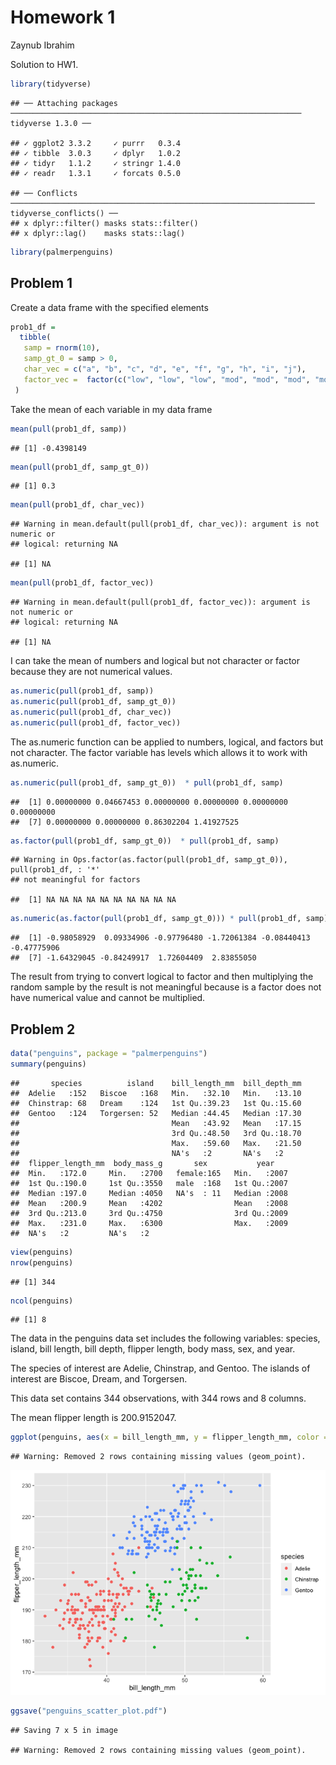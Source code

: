 Homework 1
================
Zaynub Ibrahim

Solution to HW1.

``` r
library(tidyverse)
```

    ## ── Attaching packages ───────────────────────────────────────────────────────────────── tidyverse 1.3.0 ──

    ## ✓ ggplot2 3.3.2     ✓ purrr   0.3.4
    ## ✓ tibble  3.0.3     ✓ dplyr   1.0.2
    ## ✓ tidyr   1.1.2     ✓ stringr 1.4.0
    ## ✓ readr   1.3.1     ✓ forcats 0.5.0

    ## ── Conflicts ──────────────────────────────────────────────────────────────────── tidyverse_conflicts() ──
    ## x dplyr::filter() masks stats::filter()
    ## x dplyr::lag()    masks stats::lag()

``` r
library(palmerpenguins)
```

## Problem 1

Create a data frame with the specified elements

``` r
prob1_df =
  tibble(
   samp = rnorm(10),
   samp_gt_0 = samp > 0, 
   char_vec = c("a", "b", "c", "d", "e", "f", "g", "h", "i", "j"),
   factor_vec =  factor(c("low", "low", "low", "mod", "mod", "mod", "mod", "high", "high", "high"))
 )
```

Take the mean of each variable in my data frame

``` r
mean(pull(prob1_df, samp))
```

    ## [1] -0.4398149

``` r
mean(pull(prob1_df, samp_gt_0))
```

    ## [1] 0.3

``` r
mean(pull(prob1_df, char_vec))
```

    ## Warning in mean.default(pull(prob1_df, char_vec)): argument is not numeric or
    ## logical: returning NA

    ## [1] NA

``` r
mean(pull(prob1_df, factor_vec))
```

    ## Warning in mean.default(pull(prob1_df, factor_vec)): argument is not numeric or
    ## logical: returning NA

    ## [1] NA

I can take the mean of numbers and logical but not character or factor
because they are not numerical values.

``` r
as.numeric(pull(prob1_df, samp))
as.numeric(pull(prob1_df, samp_gt_0))
as.numeric(pull(prob1_df, char_vec))
as.numeric(pull(prob1_df, factor_vec))
```

The as.numeric function can be applied to numbers, logical, and factors
but not character. The factor variable has levels which allows it to
work with as.numeric.

``` r
as.numeric(pull(prob1_df, samp_gt_0))  * pull(prob1_df, samp)
```

    ##  [1] 0.00000000 0.04667453 0.00000000 0.00000000 0.00000000 0.00000000
    ##  [7] 0.00000000 0.00000000 0.86302204 1.41927525

``` r
as.factor(pull(prob1_df, samp_gt_0))  * pull(prob1_df, samp)
```

    ## Warning in Ops.factor(as.factor(pull(prob1_df, samp_gt_0)), pull(prob1_df, : '*'
    ## not meaningful for factors

    ##  [1] NA NA NA NA NA NA NA NA NA NA

``` r
as.numeric(as.factor(pull(prob1_df, samp_gt_0))) * pull(prob1_df, samp)
```

    ##  [1] -0.98058929  0.09334906 -0.97796480 -1.72061384 -0.08440413 -0.47775906
    ##  [7] -1.64329045 -0.84249917  1.72604409  2.83855050

The result from trying to convert logical to factor and then multiplying
the random sample by the result is not meaningful because is a factor
does not have numerical value and cannot be multiplied.

## Problem 2

``` r
data("penguins", package = "palmerpenguins")
summary(penguins)
```

    ##       species          island    bill_length_mm  bill_depth_mm  
    ##  Adelie   :152   Biscoe   :168   Min.   :32.10   Min.   :13.10  
    ##  Chinstrap: 68   Dream    :124   1st Qu.:39.23   1st Qu.:15.60  
    ##  Gentoo   :124   Torgersen: 52   Median :44.45   Median :17.30  
    ##                                  Mean   :43.92   Mean   :17.15  
    ##                                  3rd Qu.:48.50   3rd Qu.:18.70  
    ##                                  Max.   :59.60   Max.   :21.50  
    ##                                  NA's   :2       NA's   :2      
    ##  flipper_length_mm  body_mass_g       sex           year     
    ##  Min.   :172.0     Min.   :2700   female:165   Min.   :2007  
    ##  1st Qu.:190.0     1st Qu.:3550   male  :168   1st Qu.:2007  
    ##  Median :197.0     Median :4050   NA's  : 11   Median :2008  
    ##  Mean   :200.9     Mean   :4202                Mean   :2008  
    ##  3rd Qu.:213.0     3rd Qu.:4750                3rd Qu.:2009  
    ##  Max.   :231.0     Max.   :6300                Max.   :2009  
    ##  NA's   :2         NA's   :2

``` r
view(penguins)
nrow(penguins)
```

    ## [1] 344

``` r
ncol(penguins)
```

    ## [1] 8

The data in the penguins data set includes the following variables:
species, island, bill length, bill depth, flipper length, body mass,
sex, and year.

The species of interest are Adelie, Chinstrap, and Gentoo. The islands
of interest are Biscoe, Dream, and Torgersen.

This data set contains 344 observations, with 344 rows and 8 columns.

The mean flipper length is 200.9152047.

``` r
ggplot(penguins, aes(x = bill_length_mm, y = flipper_length_mm, color = species)) + geom_point()
```

    ## Warning: Removed 2 rows containing missing values (geom_point).

![](p8105_hw1_zi2125_files/figure-gfm/scatter_plot-1.png)<!-- -->

``` r
ggsave("penguins_scatter_plot.pdf")
```

    ## Saving 7 x 5 in image

    ## Warning: Removed 2 rows containing missing values (geom_point).
